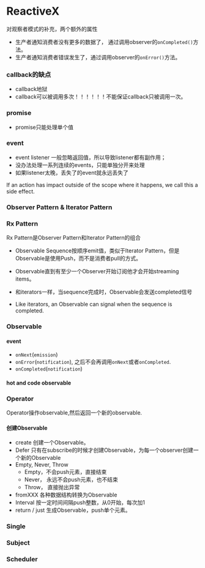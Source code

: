 # ReactiveX

对观察者模式的补充，两个额外的属性
* 生产者通知消费者没有更多的数据了， 通过调用observer的`onCompleted()`方法。
* 生产者通知消费者错误发生了，通过调用observer的`onError()`方法。

### callback的缺点
* callback地狱
* callback可以被调用多次！！！！！！不能保证callback只被调用一次。

### promise
* promise只能处理单个值


### event
* event listener 一般忽略返回值，所以导致listener都有副作用；
* 没办法处理一系列连续的events，只能单独分开来处理
* 如果listener太晚，丢失了的event就永远丢失了

If an action has impact outside of the scope where it happens, we call this a side effect.

### Observer Pattern & Iterator Pattern

### Rx Pattern

Rx Pattern是Observer Pattern和Iterator Pattern的组合
* Observable Sequence按顺序emit值，类似于Iterator Pattern，但是Observable是使用Push，而不是消费者pull的方式。

* Observable直到有至少一个Observer开始订阅他才会开始streaming items。
* 和iterators一样，当sequence完成时，Observable会发送completed信号
* Like iterators, an Observable can signal when the sequence is completed.

### Observable


#### event

* `onNext`(`emission`)
* `onError`(`notification`), 之后不会再调用`onNext`或者`onCompleted`.
* `onCompleted`(`notification`)


#### hot and code observable

### Operator

Operator操作observable,然后返回一个新的observable.

#### 创建Observable
* create
  创建一个Observable。
* Defer
  只有在subscribe的时候才创建Observable，为每一个observer创建一个新的Observable
* Empty, Never, Throw
  - Empty，不会push元素，直接结束
  - Never， 永远不会push元素，也不结束
  - Throw， 直接抛出异常
* fromXXX
  各种数据结构转换为Observable
* Interval
  按一定时间间隔push整数，从0开始，每次加1
* return / just
  生成Observable，push单个元素。


### Single

### Subject

### Scheduler
